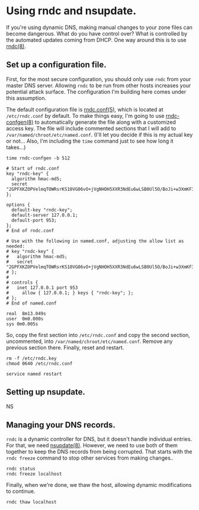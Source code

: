 # Using rndc and nsupdate.

If you're using dynamic DNS, making manual changes to your zone files can become dangerous. What do you have control over? What is controlled by the automated updates coming from DHCP. One way around this is to use [rndc(8)][rndc8].

[rndc8]: http://linux.die.net/man/8/rndc

## Set up a configuration file.

First, for the most secure configuration, you should only use `rndc` from your master DNS server. Allowing `rndc` to be run from other hosts increases your potential attack surface. The configuration I'm building here comes under this assumption.

The default configuration file is [rndc.conf(5)][rndc.conf5], which is located at `/etc/rndc.conf` by default. To make things easy, I'm going to use [rndc-confgen(8)][rndc-confgen8] to automatically generate the file along with a customized access key. The file will include commented sections that I will add to `/var/named/chroot/etc/named.conf`. (I'll let you decide if this is my actual key or not... Also, I'm including the `time` command just to see how long it takes...)

```
time rndc-confgen -b 512

# Start of rndc.conf
key "rndc-key" {
  algorithm hmac-md5;
  secret "2GPFXKZOPVelmqTOWRsrKS10VG06vO+jVgNHOH5XXR3NdEu6wLSB0Ul5O/BoJi+w3XmKF3tN/6g8V6eC/NtF/A==";
};

options {
  default-key "rndc-key";
  default-server 127.0.0.1;
  default-port 953;
};
# End of rndc.conf

# Use with the following in named.conf, adjusting the allow list as needed:
# key "rndc-key" {
#   algorithm hmac-md5;
#   secret "2GPFXKZOPVelmqTOWRsrKS10VG06vO+jVgNHOH5XXR3NdEu6wLSB0Ul5O/BoJi+w3XmKF3tN/6g8V6eC/NtF/A==";
# };
# 
# controls {
#   inet 127.0.0.1 port 953
#     allow { 127.0.0.1; } keys { "rndc-key"; };
# };
# End of named.conf

real  8m13.049s
user  0m0.000s
sys 0m0.005s

```

So, copy the first section into `/etc/rndc.conf` and copy the second section, uncommented, into `/var/named/chroot/etc/named.conf`. Remove any previous section there. Finally, reset and restart.

```
rm -f /etc/rndc.key
chmod 0640 /etc/rndc.conf

service named restart

```

[rndc.conf5]: http://linux.die.net/man/5/rndc.conf
[rndc-confgen8]: http://linux.die.net/man/8/rndc-confgen

## Setting up nsupdate.

NS
## Managing your DNS records.

`rndc` is a dynamic controller for DNS, but it doesn't handle individual entries. For that, we need [nsupdate(8)][nsupdate8]. However, we need to use both of them together to keep the DNS records from being corrupted. That starts with the `rndc freeze` command to stop other services from making changes..


```
rndc status
rndc freeze localhost

```

Finally, when we're done, we thaw the host, allowing dynamic modifications to continue.

```
rndc thaw localhost

```

[nsupdate8]: http://linux.die.net/man/8/nsupdate

